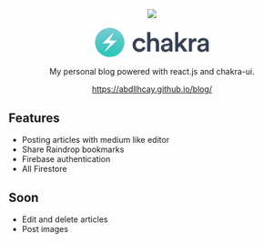 <p align="center">
  <img src="https://upload.wikimedia.org/wikipedia/commons/thumb/a/a7/React-icon.svg/512px-React-icon.svg.png" width="150" />
</p>
<p align="center">
  <img src="https://raw.githubusercontent.com/chakra-ui/chakra-ui/master/logo/logo-colored%402x.png" width="200" />
</p>
<p align="center">
  My personal blog powered with react.js and chakra-ui.
</p>
<p align="center">
  <a href="https://abdllhcay.github.io/blog/">https://abdllhcay.github.io/blog/</a>
</p>

## Features
- Posting articles with medium like editor
- Share Raindrop bookmarks
- Firebase authentication
- All Firestore

## Soon
- Edit and delete articles
- Post images
